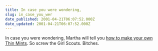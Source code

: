 ```yaml
---
title: In case you were wondering,
slug: in_case_you_wer
date_published: 2001-04-21T06:07:52.000Z
date_updated: 2001-04-21T06:07:52.000Z
---
```


In case you were wondering, Martha will tell you [how to make your own Thin Mints](http://www.marthastewart.com/television/program_guide/Segments/TVS2053.asp?idContentType=1). So screw the Girl Scouts. Bitches.
